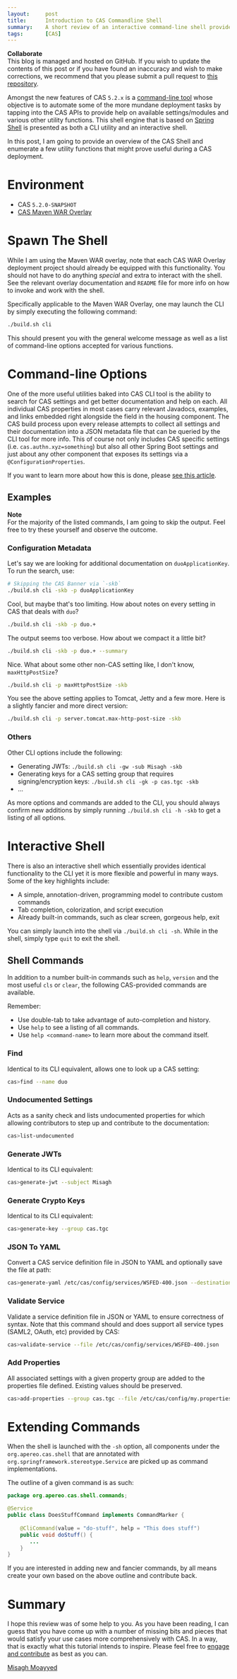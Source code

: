 ```yaml
---
layout:     post
title:      Introduction to CAS Commandline Shell
summary:    A short review of an interactive command-line shell provided by Apereo CAS.
tags:       [CAS]
---
```


<!--
<div class="alert alert-danger">
  <strong>WATCH OUT!</strong><br/>This post is not official yet and may be heavily edited as CAS development makes progress. <a href="https://apereo.github.io/feed.xml">Watch</a> for further updates.
</div>
-->

<div class="alert alert-success">
  <strong>Collaborate</strong><br/>This blog is managed and hosted on GitHub. If you wish to update the contents of this post or if you have found an inaccuracy and wish to make corrections, we recommend that you please submit a pull request to <a href="https://github.com/apereo/apereo.github.io">this repository</a>.
</div>

Amongst the new features of CAS `5.2.x` is a [command-line tool](https://apereo.github.io/cas/development/installation/Configuring-Commandline-Shell.html) whose objective is to automate some of the more mundane deployment tasks by tapping into the CAS APIs to provide help on available settings/modules and various other utility functions. This shell engine that is based on [Spring Shell](https://projects.spring.io/spring-shell/) is presented as both a CLI utility and an interactive shell. 

In this post, I am going to provide an overview of the CAS Shell and enumerate a few utility functions that might prove useful during a CAS deployment.
 
# Environment

- CAS `5.2.0-SNAPSHOT`
- [CAS Maven WAR Overlay](https://github.com/apereo/cas-overlay-template)

# Spawn The Shell

While I am using the Maven WAR overlay, note that each CAS WAR Overlay deployment project should already be equipped with this functionality. You should not have to do anything *special* and extra to interact with the shell. See the relevant overlay documentation and `README` file for more info on how to invoke and work with the shell.

Specifically applicable to the Maven WAR Overlay, one may launch the CLI by simply executing the following command:

```bash
./build.sh cli
```

This should present you with the general welcome message as well as a list of command-line options accepted for various functions. 

# Command-line Options

One of the more useful utilities baked into CAS CLI tool is the ability to search for CAS settings and get better documentation and help on each. All individual CAS properties in most cases carry relevant Javadocs, examples, and links embedded right alongside the field in the housing component. The CAS build process upon every release attempts to collect all settings and their documentation into a JSON metadata file that can be queried by the CLI tool for more info. This of course not only includes CAS specific settings (i.e. `cas.authn.xyz=something`) but also all other Spring Boot settings and just about any other component that exposes its settings via a `@ConfigurationProperties`. 

If you want to learn more about how this is done, please [see this article](https://docs.spring.io/spring-boot/docs/current/reference/html/configuration-metadata.html).

## Examples

<div class="alert alert-info">
  <strong>Note</strong><br/>For the majority of the listed commands, I am going to skip the output. Feel free to try these yourself and observe the outcome.
</div>

### Configuration Metadata

Let's say we are looking for additional documentation on `duoApplicationKey`. To run the search, use:

```bash
# Skipping the CAS Banner via `-skb` 
./build.sh cli -skb -p duoApplicationKey
```

Cool, but maybe that's too limiting. How about notes on every setting in CAS that deals with `duo`? 

```bash
./build.sh cli -skb -p duo.+
```

The output seems too verbose. How about we compact it a little bit?

```bash
./build.sh cli -skb -p duo.+ --summary
```

Nice. What about some other non-CAS setting like, I don't know, `maxHttpPostSize`?

```bash
./build.sh cli -p maxHttpPostSize -skb
```

You see the above setting applies to Tomcat, Jetty and a few more. Here is a slightly fancier and more direct version:

```bash
./build.sh cli -p server.tomcat.max-http-post-size -skb
```

### Others

Other CLI options include the following:

- Generating JWTs: `./build.sh cli -gw -sub Misagh -skb`
- Generating keys for a CAS setting group that requires signing/encryption keys: `./build.sh cli -gk -p cas.tgc -skb`
- ...

As more options and commands are added to the CLI, you should always confirm new additions by simply running `./build.sh cli -h -skb` to get a listing of all options.

# Interactive Shell

There is also an interactive shell which essentially provides identical functionality to the CLI yet it is more flexible and powerful in many ways. Some of the key highlights include:

- A simple, annotation-driven, programming model to contribute custom commands
- Tab completion, colorization, and script execution
- Already built-in commands, such as clear screen, gorgeous help, exit

You can simply launch into the shell via `./build.sh cli -sh`. While in the shell, simply type `quit` to exit the shell.

## Shell Commands

In addition to a number built-in commands such as `help`, `version` and the most useful `cls` or `clear`, the following CAS-provided commands are available.

Remember:

- Use double-tab to take advantage of auto-completion and history.
- Use `help` to see a listing of all commands.
- Use `help <command-name>` to learn more about the command itself. 

### Find

Identical to its CLI equivalent, allows one to look up a CAS setting:

```bash
cas>find --name duo
```

### Undocumented Settings

Acts as a sanity check and lists undocumented properties for which allowing contributors to step up and contribute to the documentation:

```bash
cas>list-undocumented
```

### Generate JWTs

Identical to its CLI equivalent:

```bash
cas>generate-jwt --subject Misagh
```

### Generate Crypto Keys

Identical to its CLI equivalent:

```bash
cas>generate-key --group cas.tgc
```

### JSON To YAML

Convert a CAS service definition file in JSON to YAML and optionally save the file at path:

```bash
cas>generate-yaml /etc/cas/config/services/WSFED-400.json --destination /etc/cas/config/services/WSFED-400.yml
```

### Validate Service

Validate a service definition file in JSON or YAML to ensure correctness of syntax. Note that this command should and does support all service types (SAML2, OAuth, etc) provided by CAS:

```bash
cas>validate-service --file /etc/cas/config/services/WSFED-400.json
```

### Add Properties

All associated settings with a given property group are added to the properties file defined. Existing values should be preserved.

```bash
cas>add-properties --group cas.tgc --file /etc/cas/config/my.properties
```

# Extending Commands

When the shell is launched with the `-sh` option, all components under the `org.apereo.cas.shell` that are annotated with `org.springframework.stereotype.Service` are picked up as command implementations. 

The outline of a given command is as such:

```java
package org.apereo.cas.shell.commands;

@Service
public class DoesStuffCommand implements CommandMarker {
   
    @CliCommand(value = "do-stuff", help = "This does stuff")
    public void doStuff() {
       ...
    }
}
```
 
If you are interested in adding new and fancier commands, by all means create your own based on the above outline and contribute back.

# Summary

I hope this review was of some help to you. As you have been reading, I can guess that you have come up with a number of missing bits and pieces that would satisfy your use cases more comprehensively with CAS. In a way, that is exactly what this tutorial intends to inspire. Please feel free to [engage and contribute](https://apereo.github.io/cas/developer/Contributor-Guidelines.html) as best as you can.

[Misagh Moayyed](https://twitter.com/misagh84)
